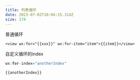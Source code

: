 ```yaml
---
title: 列表循环
date: 2023-07-02T10:04:15.314Z
size: 174
---
```

普通循环

```vue
<view wx:for="{{xxx}}" wx:for-item="item">{{item}}</view>
```

自定义循环的index

```javascript
wx:for-index="anotherIndex"

{{anotherIndex}}
```


